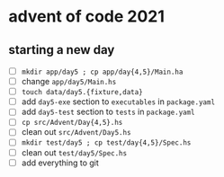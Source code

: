 # advent of code 2021

## starting a new day

- [ ] `mkdir app/day5 ; cp app/day{4,5}/Main.ha`
- [ ] change `app/day5/Main.hs`
- [ ] `touch data/day5.{fixture,data}`
- [ ] add `day5-exe` section to `executables` in `package.yaml`
- [ ] add `day5-test` section to `tests` in `package.yaml`
- [ ] `cp src/Advent/Day{4,5}.hs`
- [ ] clean out `src/Advent/Day5.hs`
- [ ] `mkdir test/day5 ; cp test/day{4,5}/Spec.hs`
- [ ] clean out `test/day5/Spec.hs`
- [ ] add everything to git
